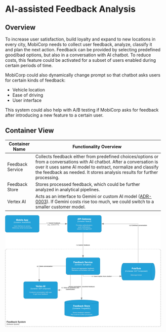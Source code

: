 
# AI-assisted Feedback Analysis
## Overview
To increase user satisfaction, build loyalty and expand to new locations in every city,
MobiCorp needs to collect user feedback, analyze, classify it and plan the next action. 
Feedback can be provided by selecting predefined good/bad options, but also in a conversation with AI chatbot.
To reduce costs, this feature could be activated for a subset of users enabled during certain periods of time.

MobiCorp could also dynamically change prompt so that chatbot asks users for certain kinds of feedback: 
- Vehicle location
- Ease of driving
- User interface

This system could also help with A/B testing if MobiCorp asks for feedback after introducing a new feature to a certain user.

## Container View

| Container Name   | Functionality Overview                                                                                                                                                                                                                                             |
|------------------|--------------------------------------------------------------------------------------------------------------------------------------------------------------------------------------------------------------------------------------------------------------------|
| Feedback Service | Collects feedback either from predefined choices/options or from a conversations with AI chatbot. After a conversation is over it uses same AI model to extract, normalize and classify the feedback as needed. It stores analysis results for further processing. |
| Feedback Store   | Stores processed feedback, which could be further analyzed in analytical pipelines.                                                                                                                                                                                |
| Vertex AI        | Acts as an interface to Gemini or custom AI model ([ADR-0003](../../../adrs/ADR-0003%20-%20Vertex%20AI%20as%20core%20platform%20for%20AI%20and%20GenAI.md)). If Gemini costs rise too much, we could switch to a smaller customer model.                           |

![Diagram](Feedback%20Analysis.drawio.png)

![]()
